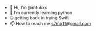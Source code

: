 - 👋 Hi, I’m @m1nkxx
- 🌱 I’m currently learning python
- 🤐 getting back in trying Swift 
- 📫 How to reach me s7mq11@gmail.com

<!---
m1nxk/m1nxk is a ✨ special ✨ repository because its `README.md` (this file) appears on your GitHub profile.
You can click the Preview link to take a look at your changes.
--->
